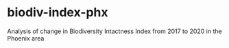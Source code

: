 # biodiv-index-phx
Analysis of change in Biodiversity Intactness Index from 2017 to 2020 in the Phoenix area
